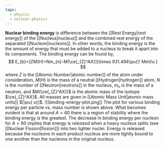 ```yaml
---
tags:
  - physics
  - nuclear-physics
---
```

**Nuclear binding energy** is difference between the [[Rest Energy|rest energy]] of the [[Nucleus|nucleus]] and the combined rest energy of the separated [[Nucleon|nucleons]]. In other words, the binding energy is the the amount of energy that must be added to a nucleus to break it apart into its components. The binding energy can be found by,
$$
E_{b}=[ZM(H)+Nm_{n}-M(\ce{_{Z}^AX})]\times 931.494\pu{\! MeV/u }
$$
where $Z$ is the [[Atomic Number|atomic number]] of the atom under consideration, $M(H)$ is the mass of a neutral [[Hydrogen|hydrogen]] atom, $N$ is the number of [[Neutron|neutrons]] in the nucleus, $m_{n}$ is the mass of a neutron, and $M(\ce{_{Z}^AX})$ is the atomic mass of the isotope $\ce{_{Z}^AX}$. All masses are given in [[Atomic Mass Unit|atomic mass units]] $[\pu{ u}]$. 
![[binding-energy-plot.png]]
The plot for various binding energy per particle vs. mass number is shown above. What becomes evident is that at around $A=60$ there is a region of stability where the binding energy is the greatest. The decrease in binding energy per nucleon for $A>60$ implies that energy is *released* when a heavy nucleus splits (see [[Nuclear Fission|fission]]) into two lighter nuclei. Energy is released because the nucleons in each product nucleus are more tightly bound to one another than the nucleons in the original nucleus.